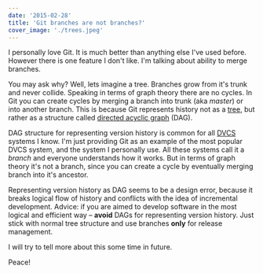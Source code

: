 ```yaml
---
date: '2015-02-28'
title: 'Git branches are not branches?'
cover_image: './trees.jpeg'
---
```


I personally love Git. It is much better than anything else I've used before. However there is one feature I don't like. I'm talking about ability to merge branches.

You may ask why? Well, lets imagine a tree. Branches grow from it's trunk and never collide. Speaking in terms of graph theory there are no cycles. In Git you can create cycles by merging a branch into trunk (aka _master_) or into another branch. This is because Git represents history not as a [tree](http://en.wikipedia.org/wiki/Tree_%28data_structure%29), but rather as a structure called [directed acyclic graph](https://en.wikipedia.org/wiki/Directed_acyclic_graph) (DAG).

DAG structure for representing version history is common for all [DVCS](http://en.wikipedia.org/wiki/Distributed_revision_control) systems I know. I'm just providing Git as an example of the most popular DVCS system, and the system I personally use. All these systems call it a _branch_ and everyone understands how it works. But in terms of graph theory it's not a branch, since you can create a cycle by eventually merging branch into it's ancestor.

Representing version history as DAG seems to be a design error, because it breaks logical flow of history and conflicts with the idea of incremental development. Advice: if you are aimed to develop software in the most logical and efficient way – **avoid** DAGs for representing version history. Just stick with normal tree structure and use branches **only** for release management.

I will try to tell more about this some time in future.

Peace!
